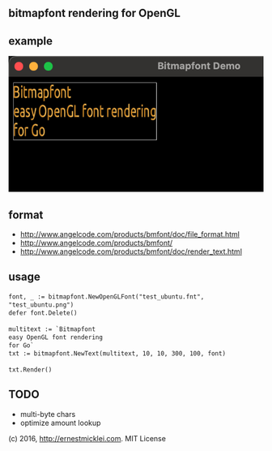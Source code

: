 ## bitmapfont rendering for OpenGL

## example

![Bitmpafont demo](demo.png)

## format

- http://www.angelcode.com/products/bmfont/doc/file_format.html
- http://www.angelcode.com/products/bmfont/
- http://www.angelcode.com/products/bmfont/doc/render_text.html


## usage

```
font, _ := bitmapfont.NewOpenGLFont("test_ubuntu.fnt", "test_ubuntu.png")
defer font.Delete()

multitext := `Bitmapfont
easy OpenGL font rendering
for Go`
txt := bitmapfont.NewText(multitext, 10, 10, 300, 100, font)

txt.Render()
```

## TODO
- multi-byte chars
- optimize amount lookup

(c) 2016, http://ernestmicklei.com. MIT License	